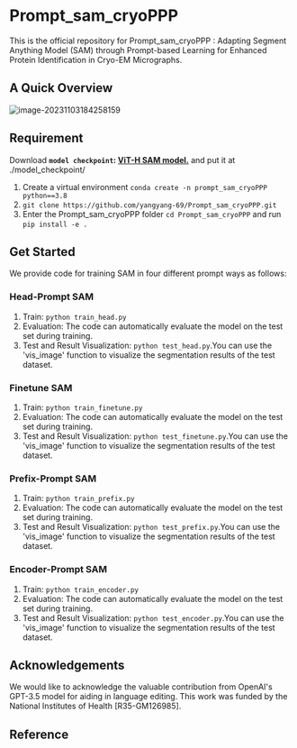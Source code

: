 # Prompt_sam_cryoPPP

This is the official repository for Prompt_sam_cryoPPP : Adapting Segment Anything Model (SAM) through Prompt-based Learning for Enhanced Protein Identification in Cryo-EM Micrographs.

## A Quick Overview

![image-20231103184258159](C:\Users\gao\AppData\Roaming\Typora\typora-user-images\image-20231103184258159.png)

## Requirement

Download **`model checkpoint`: [ViT-H SAM model.](https://dl.fbaipublicfiles.com/segment_anything/sam_vit_h_4b8939.pth)** and put it at ./model_checkpoint/

1. Create a virtual environment `conda create -n prompt_sam_cryoPPP python==3.8`
2. `git clone https://github.com/yangyang-69/Prompt_sam_cryoPPP.git`
3. Enter the Prompt_sam_cryoPPP folder `cd Prompt_sam_cryoPPP` and run `pip install -e .`

## Get Started

We provide code for training SAM in four different prompt ways as follows:

### Head-Prompt SAM

1. Train:  `python train_head.py`
2. Evaluation: The code can automatically evaluate the model on the test set during training.
3. Test and Result Visualization: `python test_head.py`.You can use the 'vis_image' function to visualize the segmentation results of the test dataset.

### Finetune SAM

1. Train:  `python train_finetune.py`
2. Evaluation: The code can automatically evaluate the model on the test set during training.
3. Test and Result Visualization: `python test_finetune.py`.You can use the 'vis_image' function to visualize the segmentation results of the test dataset.

### Prefix-Prompt SAM

1. Train:  `python train_prefix.py`
2. Evaluation: The code can automatically evaluate the model on the test set during training.
3. Test and Result Visualization: `python test_prefix.py`.You can use the 'vis_image' function to visualize the segmentation results of the test dataset.

### Encoder-Prompt SAM

1. Train:  `python train_encoder.py`
2. Evaluation: The code can automatically evaluate the model on the test set during training.
3. Test and Result Visualization: `python test_encoder.py`.You can use the 'vis_image' function to visualize the segmentation results of the test dataset.

## Acknowledgements

We would like to acknowledge the valuable contribution from OpenAI's GPT-3.5 model for aiding in language editing. This work was funded by the National Institutes of Health [R35-GM126985].

## Reference